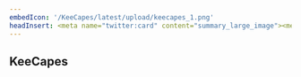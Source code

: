 ```yaml
---
embedIcon: '/KeeCapes/latest/upload/keecapes_1.png'
headInsert: <meta name="twitter:card" content="summary_large_image"><meta http-equiv="Refresh" content="0; url='../'" />
---
```

## KeeCapes
